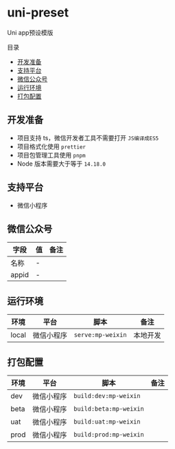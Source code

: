 # uni-preset

Uni app预设模版

目录

- [开发准备](#开发准备)
- [支持平台](#支持平台)
- [微信公众号](#微信公众号)
- [运行环境](#运行环境)
- [打包配置](#打包配置)

## 开发准备

- 项目支持 ts，微信开发者工具不需要打开 `JS编译成ES5`
- 项目格式化使用 `prettier`
- 项目包管理工具使用 `pnpm`
- Node 版本需要大于等于 `14.18.0`

## 支持平台

- 微信小程序

## 微信公众号

| 字段  | 值                 | 备注 |
| ----- | ------------------ | ---- |
| 名称  | -           |      |
| appid | - |      |

## 运行环境

| 环境  | 平台       | 脚本              | 备注     |
| ----- | ---------- | ----------------- | -------- |
| local | 微信小程序 | `serve:mp-weixin` | 本地开发 |

## 打包配置

| 环境 | 平台       | 脚本                   | 备注 |
| ---- | ---------- | ---------------------- | ---- |
| dev  | 微信小程序 | `build:dev:mp-weixin`  |      |
| beta | 微信小程序 | `build:beta:mp-weixin` |      |
| uat  | 微信小程序 | `build:uat:mp-weixin`  |      |
| prod | 微信小程序 | `build:prod:mp-weixin` |      |
